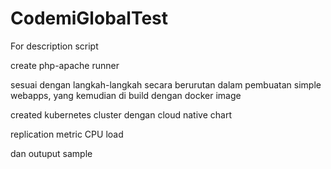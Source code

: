 # CodemiGlobalTest
For description script 

create php-apache runner

sesuai dengan langkah-langkah secara berurutan dalam pembuatan simple webapps, yang kemudian di build dengan docker image

created kubernetes cluster dengan cloud native chart

replication metric CPU load

dan outuput sample

